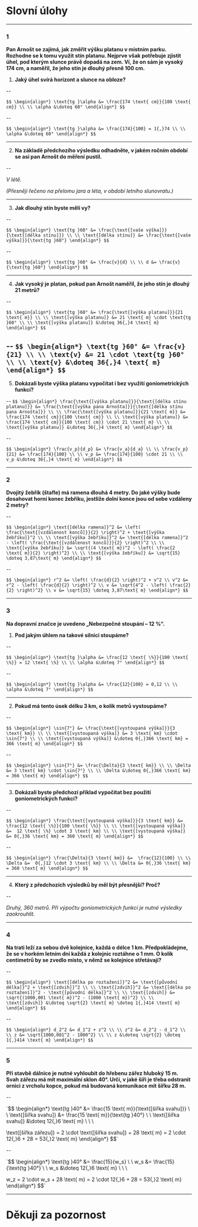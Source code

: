 # Slovní úlohy

---

### 1

**Pan Arnošt se zajímá, jak změřit výšku platanu v místním parku. Rozhodne se k tomu využít stín platanu. Nejprve však potřebuje zjistit úhel, pod kterým slunce právě dopadá na zem. Ví, že on sám je vysoký 174 cm, a naměřil, že jeho stín je dlouhý přesně 100 cm.**

1.	**Jaký úhel svírá horizont a slunce na obloze?**

--

`$$ \begin{align*}
  \text{tg }\alpha &= \frac{174 \text{ cm}}{100 \text{ cm}} \\ \\
  \alpha &\doteq 60°
\end{align*} $$`

--

`$$ \begin{align*}
  \text{tg }\alpha &= \frac{174}{100} = 1{,}74 \\ \\
  \alpha &\doteq 60°
\end{align*} $$`

---

2. **Na základě předchozího výsledku odhadněte, v jakém ročním období se asi pan Arnošt do měření pustil.**

--

*V létě.*

*(Přesněji řečeno na přelomu jara a léta, v období letního slunovratu.)*

---

3. **Jak dlouhý stín byste měli vy?**

--

`$$ \begin{align*}
\text{tg }60° &= \frac{\text{[vaše výška]}}{\text{[délka stínu]}} \\ \\
\text{[délka stínu]} &= \frac{\text{[vaše výška]}}{\text{tg }60°}
\end{align*} $$`

--

`$$ \begin{align*}
\text{tg }60° &= \frac{v}{d} \\ \\
d &= \frac{v}{\text{tg }60°}
\end{align*} $$`

---

4. **Jak vysoký je platan, pokud pan Arnošt naměřil, že jeho stín je dlouhý 21 metrů?**

--

`$$ \begin{align*}
\text{tg }60° &= \frac{\text{[výška platanu]}}{21 \text{ m}} \\ \\
\text{[výška platanu]} &= 21 \text{ m} \cdot \text{tg }60° \\ \\
\text{[výška platanu]} &\doteq 36{,}4 \text{ m}
\end{align*} $$`

--
`$$ \begin{align*}
\text{tg }60° &= \frac{v}{21} \\ \\
\text{v} &= 21 \cdot \text{tg }60° \\ \\
\text{v} &\doteq 36{,}4 \text{ m}
\end{align*} $$`
---

5.	**Dokázali byste výška platanu vypočítat i bez využití goniometrických funkcí?**

--
`$$ \begin{align*}
\frac{\text{[výška platanu]}}{\text{[délka stínu platanu]}} &= \frac{\text{[výška pana Arnošta]}}{\text{[délka stínu pana Arnošta]}} \\ \\
\frac{\text{[výška platanu]}}{21 \text{ m}} &= \frac{174 \text{ cm}}{100 \text{ cm}} \\ \\
\text{[výška platanu]} &= \frac{174 \text{ cm}}{100 \text{ cm}} \cdot 21 \text{ m} \\ \\
\text{[výška platanu]} &\doteq 36{,}4 \text{ m}
\end{align*} $$`

--

`$$ \begin{align*}
\frac{v_p}{d_p} &= \frac{v_a}{d_a} \\ \\
\frac{v_p}{21} &= \frac{174}{100} \\ \\
v_p &= \frac{174}{100} \cdot 21 \\ \\
v_p &\doteq 36{,}4 \text{ m}
\end{align*} $$`

---

### 2

**Dvojitý žebřík (štafle) má ramena dlouhá 4 metry. Do jaké výšky bude dosahovat horní konec žebříku, jestliže dolní konce jsou od sebe vzdáleny 2 metry?**

--

`$$ \begin{align*}
\text{[délka ramena]}^2 &= \left( \frac{\text{[vzdálenost konců]}}{2} \right)^2 + \text{[výška žebříku]}^2 \\ \\
\text{[výška žebříku]}^2 &= \text{[délka ramena]}^2 - \left( \frac{\text{[vzdálenost konců]}}{2} \right)^2 \\ \\
\text{[výška žebříku]} &= \sqrt{(4 \text{ m})^2 - \left( \frac{2 \text{ m}}{2} \right)^2} \\ \\
\text{[výška žebříku]} &= \sqrt{15} \doteq 3,87\text{ m}
\end{align*} $$`

--

`$$ \begin{align*}
r^2 &= \left( \frac{d}{2} \right)^2 + v^2 \\
v^2 &= r^2 - \left( \frac{d}{2} \right)^2 \\
v &= \sqrt{4^2 - \left( \frac{2}{2} \right)^2} \\
v &= \sqrt{15} \doteq 3,87\text{ m}
\end{align*} $$`

---

### 3

**Na dopravní značce je uvedeno „Nebezpečné stoupání – 12 %“.**

1. **Pod jakým úhlem na takové silnici stoupáme?**

--

`$$ \begin{align*}
  \text{tg }\alpha &= \frac{12 \text{ \%}}{100 \text{ \%}} = 12 \text{ \%} \\ \\
  \alpha &\doteq 7°
\end{align*} $$`

--

`$$ \begin{align*}
  \text{tg }\alpha &= \frac{12}{100} = 0,12 \\ \\
  \alpha &\doteq 7°
\end{align*} $$`

---

2. **Pokud má tento úsek délku 3 km, o kolik metrů vystoupáme?**

--

`$$ \begin{align*}
\sin{7°} &= \frac{\text{[vystoupaná výška]}}{3 \text{ km}} \\ \\
\text{[vystoupaná výška]} &= 3 \text{ km} \cdot \sin{7°} \\ \\
\text{[vystoupaná výška]} &\doteq 0{,}366 \text{ km} = 366 \text{ m}
\end{align*} $$`

--

`$$ \begin{align*}
\sin{7°} &= \frac{\Delta}{3 \text{ km}} \\ \\
\Delta &= 3 \text{ km} \cdot \sin{7°} \\ \\
\Delta &\doteq 0{,}366 \text{ km} = 366 \text{ m}
\end{align*} $$`

---

3. **Dokázali byste předchozí příklad vypočítat bez použití goniometrických funkcí?**

--

`$$ \begin{align*}
\frac{\text{[vystoupaná výška]}}{3 \text{ km}} &=  \frac{12 \text{ \%}}{100 \text{ \%}} \\ \\
\text{[vystoupaná výška]} &=  12 \text{ \%} \cdot 3 \text{ km} \\ \\
\text{[vystoupaná výška]} &= 0{,}36 \text{ km} = 360 \text{ m}
\end{align*} $$`

--

`$$ \begin{align*}
\frac{\Delta}{3 \text{ km}} &=  \frac{12}{100} \\ \\
\Delta &=  0{,}12 \cdot 3 \text{ km} \\ \\
\Delta &= 0{,}36 \text{ km} = 360 \text{ m}
\end{align*} $$`

---

4. **Který z předchozích výsledků by měl být přesnější? Proč?**

--

*Druhý, 360 metrů. Při výpočtu goniometrických funkcí je nutné výsledky zaokrouhlit.*

---

### 4

**Na trati leží za sebou dvě kolejnice, každá o délce 1 km. Předpokládejme, že se v horkém letním dni každá z kolejnic roztáhne o 1 mm. O kolik centimetrů by se zvedlo místo, v němž se kolejnice střetávají?**

--

`$$ \begin{align*}
\text{[délka po roztažení]}^2 &= \text{[původní délka]}^2 + \text{[zdvih]}^2 \\ \\
\text{[zdvih]}^2 &= \text{[délka po roztažení]}^2 - \text{[původní délka]}^2 \\ \\
\text{[zdvih]} &= \sqrt{(1000,001 \text{ m})^2 - (1000 \text{ m})^2} \\ \\
\text{[zdvih]} &\doteq \sqrt{2} \text{ m} \doteq 1{,}414 \text{ m}
\end{align*} $$`

--

`$$ \begin{align*}
d_2^2 &= d_1^2 + z^2 \\ \\
z^2 &= d_2^2 - d_1^2 \\ \\
z &= \sqrt{1000,001^2 - 1000^2} \\ \\
z &\doteq \sqrt{2} \doteq 1{,}414 \text{ m}
\end{align*} $$`

---

### 5

**Při stavbě dálnice je nutné vyhloubit do hřebenu zářez hluboký 15 m. Svah zářezu má mít maximální sklon 40°. Urči, v jaké šíři je třeba odstranit ornici z vrcholu kopce, pokud má budovaná komunikace mít šířku 28 m.**

--

`$$ \begin{align*}
\text{tg }40° &= \frac{15 \text{ m}}{\text{[šířka svahu]}} \\ \\
\text{[šířka svahu]} &= \frac{15 \text{ m}}{\text{tg }40°} \\ \\
\text{[šířka svahu]} &\doteq 12{,}6 \text{ m} \\ \\ \\

\text{[šířka zářezu]} = 2 \cdot \text{[šířka svahu]} + 28 \text{ m} = 2 \cdot 12{,}6 + 28 = 53{,}2 \text{ m}
\end{align*} $$`

--

`$$ \begin{align*}
\text{tg }40° &= \frac{15}{w_s} \\ \\
w_s &= \frac{15}{\text{tg }40°} \\ \\
w_s &\doteq 12{,}6 \text{ m} \\ \\ \\

w_z = 2 \cdot w_s + 28 \text{ m} = 2 \cdot 12{,}6 + 28 = 53{,}2 \text{ m}
\end{align*} $$`

---

# Děkuji za pozornost
